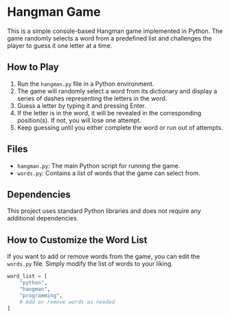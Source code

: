 # Hangman Game

This is a simple console-based Hangman game implemented in Python. The game randomly selects a word from a predefined list and challenges the player to guess it one letter at a time.

## How to Play

1. Run the `hangman.py` file in a Python environment.
2. The game will randomly select a word from its dictionary and display a series of dashes representing the letters in the word.
3. Guess a letter by typing it and pressing Enter.
4. If the letter is in the word, it will be revealed in the corresponding position(s). If not, you will lose one attempt.
5. Keep guessing until you either complete the word or run out of attempts.

## Files

- `hangman.py`: The main Python script for running the game.
- `words.py`: Contains a list of words that the game can select from.

## Dependencies

This project uses standard Python libraries and does not require any additional dependencies.

## How to Customize the Word List

If you want to add or remove words from the game, you can edit the `words.py` file. Simply modify the list of words to your liking.

```python
word_list = [
    "python",
    "hangman",
    "programming",
    # Add or remove words as needed
]
